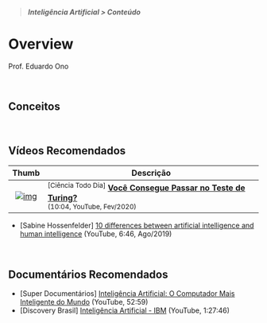 > <h5>Inteligência Artificial > Conteúdo</h5>

# Overview

Prof. Eduardo Ono

<br>

## Conceitos

<br>

## Vídeos Recomendados

| Thumb | Descrição |
| :-: | --- |
| [![img](https://img.youtube.com/vi/zIZ-FmmEWyw/default.jpg)](https://www.youtube.com/watch?v=zIZ-FmmEWyw) | <sup>[Ciência Todo Dia]</sup> [__Você Consegue Passar no Teste de Turing?__](https://www.youtube.com/watch?v=zIZ-FmmEWyw)<br> <sub>(10:04, YouTube, Fev/2020)</sub>

* [Sabine Hossenfelder] [10 differences between artificial intelligence and human intelligence](https://www.youtube.com/watch?v=fxiHM11w-rk) (YouTube, 6:46, Ago/2019)

<br>

## Documentários Recomendados

* [Super Documentários] [Inteligência Artificial: O Computador Mais Inteligente do Mundo](https://www.youtube.com/watch?v=pTLqoeBpcmA) (YouTube, 52:59)
* [Discovery Brasil] [Inteligência Artificial - IBM](https://www.youtube.com/watch?v=W95YlM5-iPk) (YouTube, 1:27:46)

<br>
